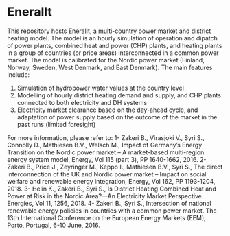 # Enerallt
This repository hosts Enerallt, a multi-country power market and district heating model. The model is an hourly simulation of operation and dipatch of power plants, combined heat and power (CHP) plants, and heating plants in a group of countries (or price areas) interconnected in a common power market. The model is calibrated for the Nordic power market (Finland, Norway, Sweden, West Denmark, and East Denmark). The main features include:
1. Simulation of hydropower water values at the country level
2. Modelling of hourly district heating demand and supply, and CHP plants connected to both electricity and DH systems
3. Electricity market clearance based on the day-ahead cycle, and adaptation of power supply based on the outcome of the market in the past runs (limited foresight)

For more information, please refer to:
1-	Zakeri B., Virasjoki V., Syri S., Connolly D., Mathiesen B.V., Welsch M., Impact of Germany’s Energy Transition on the Nordic power market – A market-based multi-region energy system model, Energy, Vol 115 (part 3), PP 1640-1662, 2016.
2-	Zakeri B., Price J., Zeyringer M., Keppo I., Mathiesen B.V., Syri S., The direct interconnection of the UK and Nordic power market – Impact on social welfare and renewable energy integration, Energy, Vol 162, PP 1193-1204, 2018.
3-	Helin K., Zakeri B., Syri S., Is District Heating Combined Heat and Power at Risk in the Nordic Area?—An Electricity Market Perspective. Energies, Vol 11, 1256, 2018.
4-	Zakeri B., Syri S., Intersection of national renewable energy policies in countries with a common power market. The 13th International Conference on the European Energy Markets (EEM), Porto, Portugal, 6-10 June, 2016. 
